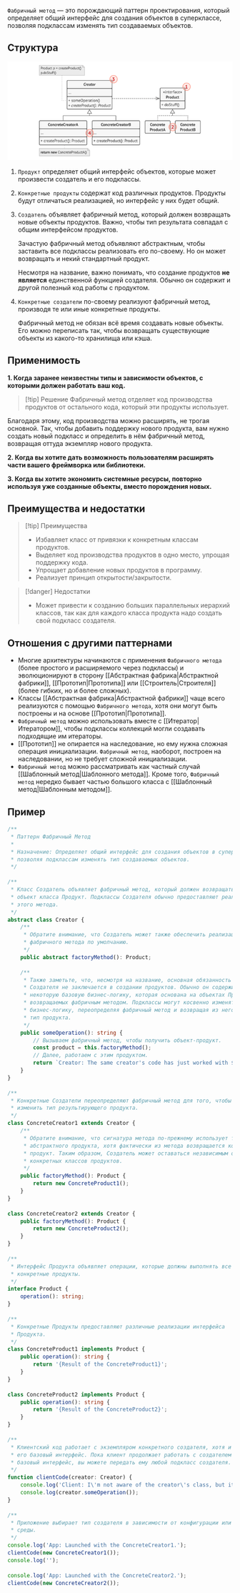 `Фабричный метод` — это порождающий паттерн проектирования, который определяет общий интерфейс для создания объектов в
суперклассе, позволяя подклассам изменять тип создаваемых объектов.

## Структура
![img.png](00%20-%20Hard/OOP/Patterns/Creational/Factory-method/img.png)

1. `Продукт` определяет общий интерфейс объектов, которые может произвести создатель и его подклассы.
2. `Конкретные продукты` содержат код различных продуктов.
   Продукты будут отличаться реализацией, но интерфейс у них будет общий.
3. `Создатель` объявляет фабричный метод, который должен возвращать новые объекты продуктов. Важно, чтобы тип результата совпадал с общим интерфейсом продуктов.

   Зачастую фабричный метод объявляют абстрактным, чтобы заставить все подклассы реализовать его по-своему. Но он может возвращать и некий стандартный продукт.

   Несмотря на название, важно понимать, что создание продуктов **не является** единственной функцией создателя. Обычно он содержит и другой полезный код работы с продуктом.
4. `Конкретные создатели` по-своему реализуют фабричный метод, производя те или иные конкретные продукты.

   Фабричный метод не обязан всё время создавать новые объекты. Его можно переписать так, чтобы возвращать существующие объекты из какого-то хранилища или кэша.

## Применимость

**1. Когда заранее неизвестны типы и зависимости объектов, с которыми должен работать ваш код.**

>[!tip] Решение
Фабричный метод отделяет код производства продуктов от остального кода, который эти продукты использует.
>
Благодаря этому, код производства можно расширять, не трогая основной. Так, чтобы добавить поддержку нового продукта,
вам нужно создать новый подкласс и определить в нём фабричный метод, возвращая оттуда экземпляр нового продукта.

**2. Когда вы хотите дать возможность пользователям расширять части вашего фреймворка или библиотеки.**

**3. Когда вы хотите экономить системные ресурсы, повторно используя уже созданные объекты, вместо порождения новых.**
## Преимущества и недостатки

>[!tip]  Преимущества
>
>* Избавляет класс от привязки к конкретным классам продуктов.
>* Выделяет код производства продуктов в одно место, упрощая поддержку кода.
>* Упрощает добавление новых продуктов в программу.
>* Реализует принцип открытости/закрытости.

>[!danger] Недостатки
>* Может привести к созданию больших параллельных иерархий классов, так как для каждого класса продукта надо создать свой
  подкласс создателя.
## Отношения с другими паттернами

* Многие архитектуры начинаются с применения `Фабричного метода` (более простого и расширяемого через подклассы) и эволюционируют в сторону [[Абстрактная фабрика|Абстрактной фабрики]], [[Прототип|Прототипа]] или [[Строитель|Строителя]] (более гибких, но и более сложных).
* Классы [[Абстрактная фабрика|Абстрактной фабрики]] чаще всего реализуются с помощью `Фабричного метода`, хотя они могут быть построены и на основе [[Прототип|Прототипа]].
* `Фабричный метод` можно использовать вместе с [[Итератор|Итератором]], чтобы подклассы коллекций могли создавать подходящие им итераторы.
* [[Прототип]] не опирается на наследование, но ему нужна сложная операция инициализации. `Фабричный метод`, наоборот, построен на наследовании, но не требует сложной инициализации.
* `Фабричный метод` можно рассматривать как частный случай [[Шаблонный метод|Шаблонного метода]]. Кроме того, `Фабричный метод` нередко бывает частью большого класса с [[Шаблонный метод|Шаблонным методом]].

## Пример

```ts
/**
 * Паттерн Фабричный Метод
 *
 * Назначение: Определяет общий интерфейс для создания объектов в суперклассе,
 * позволяя подклассам изменять тип создаваемых объектов.
 */

/**
 * Класс Создатель объявляет фабричный метод, который должен возвращать
 * объект класса Продукт. Подклассы Создателя обычно предоставляют реализацию
 * этого метода.
 */
abstract class Creator {
    /**
     * Обратите внимание, что Создатель может также обеспечить реализацию
     * фабричного метода по умолчанию.
     */
    public abstract factoryMethod(): Product;

    /**
     * Также заметьте, что, несмотря на название, основная обязанность
     * Создателя не заключается в создании продуктов. Обычно он содержит
     * некоторую базовую бизнес-логику, которая основана на объектах Продуктов,
     * возвращаемых фабричным методом. Подклассы могут косвенно изменять эту
     * бизнес-логику, переопределяя фабричный метод и возвращая из него другой
     * тип продукта.
     */
    public someOperation(): string {
        // Вызываем фабричный метод, чтобы получить объект-продукт.
        const product = this.factoryMethod();
        // Далее, работаем с этим продуктом.
        return `Creator: The same creator's code has just worked with ${product.operation()}`;
    }
}

/**
 * Конкретные Создатели переопределяют фабричный метод для того, чтобы
 * изменить тип результирующего продукта.
 */
class ConcreteCreator1 extends Creator {
    /**
     * Обратите внимание, что сигнатура метода по-прежнему использует тип
     * абстрактного продукта, хотя фактически из метода возвращается конкретный
     * продукт. Таким образом, Создатель может оставаться независимым от
     * конкретных классов продуктов.
     */
    public factoryMethod(): Product {
        return new ConcreteProduct1();
    }
}

class ConcreteCreator2 extends Creator {
    public factoryMethod(): Product {
        return new ConcreteProduct2();
    }
}

/**
 * Интерфейс Продукта объявляет операции, которые должны выполнять все
 * конкретные продукты.
 */
interface Product {
    operation(): string;
}

/**
 * Конкретные Продукты предоставляют различные реализации интерфейса
 * Продукта.
 */
class ConcreteProduct1 implements Product {
    public operation(): string {
        return '{Result of the ConcreteProduct1}';
    }
}

class ConcreteProduct2 implements Product {
    public operation(): string {
        return '{Result of the ConcreteProduct2}';
    }
}

/**
 * Клиентский код работает с экземпляром конкретного создателя, хотя и через
 * его базовый интерфейс. Пока клиент продолжает работать с создателем через
 * базовый интерфейс, вы можете передать ему любой подкласс создателя.
 */
function clientCode(creator: Creator) {
    console.log('Client: I\'m not aware of the creator\'s class, but it still works.');
    console.log(creator.someOperation());
}

/**
 * Приложение выбирает тип создателя в зависимости от конфигурации или
 * среды.
 */
console.log('App: Launched with the ConcreteCreator1.');
clientCode(new ConcreteCreator1());
console.log('');

console.log('App: Launched with the ConcreteCreator2.');
clientCode(new ConcreteCreator2());
```